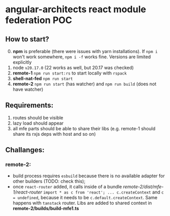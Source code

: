 # angular-architects react module federation POC

## How to start?
0. **npm** is preferable (there were issues with yarn installations). If `npm i` won't work somewhere, `npm i -f` works fine. Versions are limited explicitly
1. node `v20.17.0` (22 works as well, but 20.17 was checked)
2. **remote-1** `npm run start:rs` to start locally with `rspack`
3. **shell-nat-fed** `npm run start`
4. **remote-2** `npm run start` (has watcher) and `npm run build` (does not have watcher)

## Requirements: 
1. routes should be visible
2. lazy load should appear
3. all mfe parts should be able to share their libs (e.g. remote-1 should share its rxjs deps with host and so on)

## Challanges:
### remote-2: 
 - build process requires `esbuild` because there is no available adapter for other builders (TODO: check this);
 - once `react-router` added, it calls inside of a bundle *remote-2/dist/mfe-1/react-router* `import * as c from 'react'; ... c.createContext` and `c = undefined`, because it needs to be `c.default.createContext`. Same happens with `tanstack` router. Libs are added to shared context in **remote-2/builds/build-mfe1.ts**
